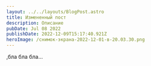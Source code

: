 ```yaml
---
layout: ../../layouts/BlogPost.astro
title: Измененный пост
description: Описание
pubDate: Jul 08 2022
publishDate: 2022-12-09T15:17:40.921Z
heroImage: /снимок-экрана-2022-12-01-в-20.03.30.png
---
```

,бла бла бла...